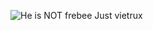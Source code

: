 ![He is NOT frebee Just vietrux](https://github.com/user-attachments/assets/666d476d-7ed5-46bb-b5f4-439cf3895837)
